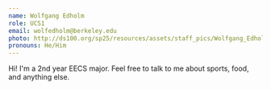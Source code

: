 ```yaml
---
name: Wolfgang Edholm
role: UCS1
email: wolfedholm@berkeley.edu
photo: http://ds100.org/sp25/resources/assets/staff_pics/Wolfgang_Edholm.jpg
pronouns: He/Him
---
```

Hi! I'm a 2nd year EECS major. Feel free to talk to me about sports, food, and anything else.